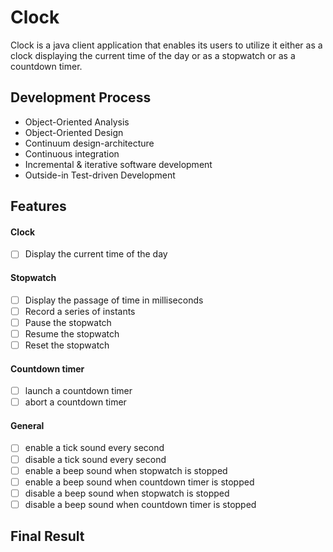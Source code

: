 # Clock
Clock is a java client application that enables its users to utilize it either as a clock displaying the current time of the day or as a stopwatch or as a countdown timer.
## Development Process
+ Object-Oriented Analysis 
+ Object-Oriented Design
+ Continuum design-architecture
+ Continuous integration
+ Incremental & iterative software development
+ Outside-in Test-driven Development
## Features
#### Clock
- [ ] Display the current time of the day
#### Stopwatch
- [ ] Display the passage of time in milliseconds
- [ ] Record a series of instants
- [ ] Pause the stopwatch
- [ ] Resume the stopwatch
- [ ] Reset the stopwatch
#### Countdown timer
- [ ] launch a countdown timer
- [ ] abort a countdown timer
#### General
- [ ] enable a tick sound every second
- [ ] disable a tick sound every second
- [ ] enable a beep sound when stopwatch is stopped
- [ ] enable a beep sound when countdown timer is stopped
- [ ] disable a beep sound when stopwatch is stopped
- [ ] disable a beep sound when countdown timer is stopped
## Final Result
